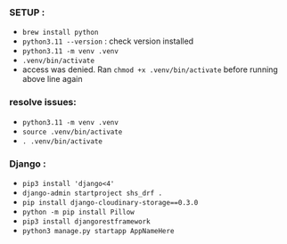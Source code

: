 ### SETUP :
- ```brew install python```
- ```python3.11 --version``` : check version installed
- ```python3.11 -m venv .venv```
- ```.venv/bin/activate```
- access was denied. Ran ```chmod +x .venv/bin/activate``` before running above line again

### resolve issues:
- ```python3.11 -m venv .venv```
- ```source .venv/bin/activate```
- ```. .venv/bin/activate```
### Django :
- ```pip3 install 'django<4'```
- ```django-admin startproject shs_drf .```
- ```pip install django-cloudinary-storage==0.3.0```
- ```python -m pip install Pillow ```
- ```pip3 install djangorestframework```
- ```python3 manage.py startapp AppNameHere```